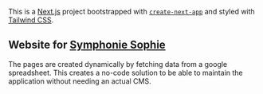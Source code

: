 This is a [Next.js](https://nextjs.org/) project bootstrapped with [`create-next-app`](https://github.com/vercel/next.js/tree/canary/packages/create-next-app) and styled with [Tailwind CSS](https://tailwindcss.com/).

## Website for [Symphonie Sophie](https://symphonie-sophie.com/)

The pages are created dynamically by fetching data from a google spreadsheet.
This creates a no-code solution to be able to maintain the application without needing an actual CMS.
